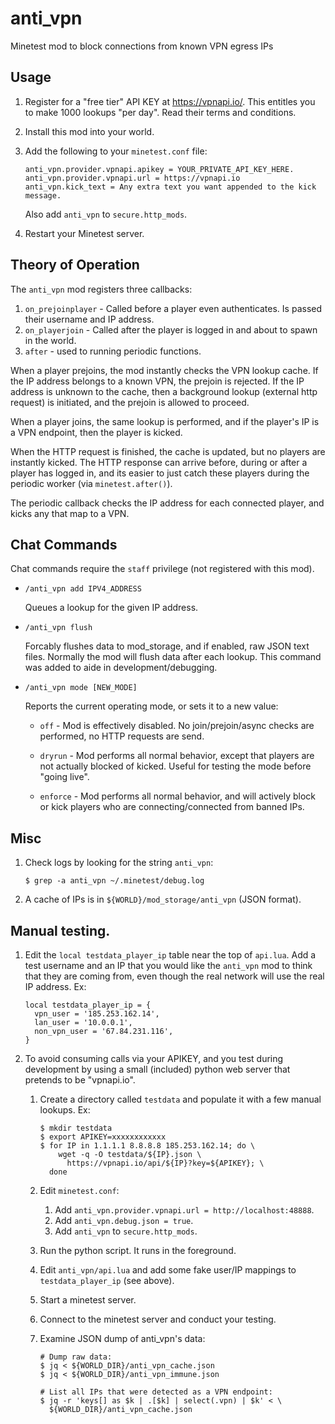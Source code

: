 # anti_vpn

Minetest mod to block connections from known VPN egress IPs

## Usage

1. Register for a "free tier" API KEY at https://vpnapi.io/. This entitles you
   to make 1000 lookups "per day". Read their terms and conditions.

1. Install this mod into your world.

1. Add the following to your `minetest.conf` file:

   ```
   anti_vpn.provider.vpnapi.apikey = YOUR_PRIVATE_API_KEY_HERE.
   anti_vpn.provider.vpnapi.url = https://vpnapi.io
   anti_vpn.kick_text = Any extra text you want appended to the kick message.
   ```

   Also add `anti_vpn` to `secure.http_mods`.

1. Restart your Minetest server.

## Theory of Operation

The `anti_vpn` mod registers three callbacks:

1. `on_prejoinplayer` - Called before a player even authenticates. Is passed
   their username and IP address.
1. `on_playerjoin` - Called after the player is logged in and about to spawn in
   the world.
1. `after` - used to running periodic functions.

When a player prejoins, the mod instantly checks the VPN lookup cache. If the IP
address belongs to a known VPN, the prejoin is rejected. If the IP address is
unknown to the cache, then a background lookup (external http request) is
initiated, and the prejoin is allowed to proceed.

When a player joins, the same lookup is performed, and if the player's IP is a
VPN endpoint, then the player is kicked.

When the HTTP request is finished, the cache is updated, but no players are
instantly kicked. The HTTP response can arrive before, during or after a player
has logged in, and its easier to just catch these players during the periodic
worker (via `minetest.after()`).

The periodic callback checks the IP address for each connected player, and kicks
any that map to a VPN.

## Chat Commands

Chat commands require the `staff` privilege (not registered with this mod).

- `/anti_vpn add IPV4_ADDRESS`

  Queues a lookup for the given IP address.

- `/anti_vpn flush`

  Forcably flushes data to mod_storage, and if enabled, raw JSON text files.
  Normally the mod will flush data after each lookup. This command was added to
  aide in development/debugging.

- `/anti_vpn mode [NEW_MODE]`

  Reports the current operating mode, or sets it to a new value:

  - `off` - Mod is effectively disabled. No join/prejoin/async checks are
    performed, no HTTP requests are send.

  - `dryrun` - Mod performs all normal behavior, except that players are not
    actually blocked of kicked. Useful for testing the mode before "going live".

  - `enforce` - Mod performs all normal behavior, and will actively block or
    kick players who are connecting/connected from banned IPs.

## Misc

1. Check logs by looking for the string `anti_vpn`:

   `$ grep -a anti_vpn ~/.minetest/debug.log`

1. A cache of IPs is in `${WORLD}/mod_storage/anti_vpn` (JSON format).

## Manual testing.

1. Edit the `local testdata_player_ip` table near the top of `api.lua`. Add a
   test username and an IP that you would like the `anti_vpn` mod to think that
   they are coming from, even though the real network will use the real IP
   address. Ex:

   ```
   local testdata_player_ip = {
     vpn_user = '185.253.162.14',
     lan_user = '10.0.0.1',
     non_vpn_user = '67.84.231.116',
   }
   ```

1. To avoid consuming calls via your APIKEY, and you test during development by
   using a small (included) python web server that pretends to be "vpnapi.io".

   1. Create a directory called `testdata` and populate it with a few manual
      lookups. Ex:

      ```
      $ mkdir testdata
      $ export APIKEY=xxxxxxxxxxxx
      $ for IP in 1.1.1.1 8.8.8.8 185.253.162.14; do \
          wget -q -O testdata/${IP}.json \
            https://vpnapi.io/api/${IP}?key=${APIKEY}; \
        done
      ```

   1. Edit `minetest.conf`:

      1. Add `anti_vpn.provider.vpnapi.url = http://localhost:48888`.
      1. Add `anti_vpn.debug.json = true`.
      1. Add `anti_vpn` to `secure.http_mods`.

   1. Run the python script. It runs in the foreground.

   1. Edit `anti_vpn/api.lua` and add some fake user/IP mappings to
      `testdata_player_ip` (see above).

   1. Start a minetest server.

   1. Connect to the minetest server and conduct your testing.

   1. Examine JSON dump of anti_vpn's data:

      ```
      # Dump raw data:
      $ jq < ${WORLD_DIR}/anti_vpn_cache.json
      $ jq < ${WORLD_DIR}/anti_vpn_immune.json

      # List all IPs that were detected as a VPN endpoint:
      $ jq -r 'keys[] as $k | .[$k] | select(.vpn) | $k' < \
        ${WORLD_DIR}/anti_vpn_cache.json
      ```
